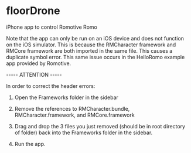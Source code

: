 floorDrone
==========
iPhone app to control Romotive Romo

Note that the app can only be run on an iOS device and does not function on the iOS simulator.
This is because the RMCharacter framework and RMCore framework are both imported in the same file.
This causes a duplicate symbol error. This same issue occurs in the HelloRomo example app provided by Romotive.

----- ATTENTION -----

In order to correct the header errors:

1) Open the Frameworks folder in the sidebar

2) Remove the references to RMCharacter.bundle, RMCharacter.framework, and RMCore.framework

3) Drag and drop the 3 files you just removed (should be in root directory of folder) 
    back into the Frameworks folder in the sidebar.
    
4) Run the app.

